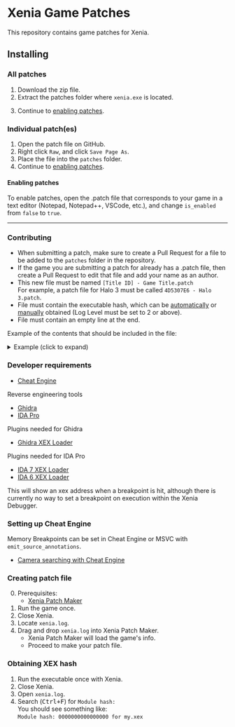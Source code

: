 # Xenia Game Patches
This repository contains game patches for Xenia.

## Installing

### All patches
1. Download the <!--[zip](https://github.com/xenia-canary/game-patches/archive/main.zip)--> zip file.
2. Extract the patches folder where `xenia.exe` is located.
<!-- <br>![](https://raw.githubusercontent.com/xenia-canary/game-patches/main/images/patches.png) -->
3. Continue to [enabling patches](#enabling-patches).

### Individual patch(es)
1. Open the patch file on GitHub.
2. Right click `Raw`, and click `Save Page As`.
3. Place the file into the `patches` folder.
4. Continue to [enabling patches](#enabling-patches).

#### Enabling patches
To enable patches, open the .patch file that corresponds to your game in a text editor (Notepad, Notepad++, VSCode, etc.), and change `is_enabled` from `false` to `true`.

---
### Contributing
 * When submitting a patch, make sure to create a Pull Request for a file to be added to the `patches` folder in the repository.
 * If the game you are submitting a patch for already has a .patch file, then create a Pull Request to edit that file and add your name as an author.
 * This new file must be named `[Title ID] - Game Title.patch`
 <br>For example, a patch file for Halo 3 must be called `4D5307E6 - Halo 3.patch`.
 * File must contain the executable hash, which can be [automatically](#creating-patch-file) or [manually](#obtaining-xex-hash) obtained (Log Level must be set to 2 or above).
 * File must contain an empty line at the end.

Example of the contents that should be included in the file:
<details><summary>Example (click to expand)</summary>

```toml
title_name = "Blue Dragon"
title_id = "4D5307DF"

[[patch]]
    name = "Enable Wireframe"
    desc = "Significantly impacts performance. Useful for viewing aspects of levels."
    author = "illusion"
    is_enabled = false

    [[patch.be32]]
        address = 0x82132D68
        value = 0x39600001

[[patch]]
    name = "Enable Camera Bounding Box"
    author = "illusion"
    is_enabled = false

    [[patch.be32]]
        address = 0x821340B0
        value = 0x39600001

[[patch]]
    name = "60 FPS (WIP)"
    desc = "Work-in-progress, can be improved upon by others. Causes softlocks in battles."
    author = "illusion"
    is_enabled = false

    [[patch.be32]]
        address = 0x820ce6bc # Will need to find a way to write 3f00 rather than nop.
        value = 0x60000000
    [[patch.be32]]
        address = 0x821a0640
        value = 0x60000000
    [[patch.be32]]
        address = 0x8273664c
        value = 0x60000000
    [[patch.be16]]
        address = 0x82DEC57C # Game speed
        value = 0x3f00
    [[patch.be16]]
        address = 0x82DDA880 # Battle speed; disabling this avoids softlocks, but doubles speed.
        value = 0x3f00
    [[patch.be32]]
        address = 0x8246ab68 # Vsync flip rate
        value = 0x39400001
```
</details>

### Developer requirements
  * [Cheat Engine](https://www.cheatengine.org)

Reverse engineering tools
  * [Ghidra](https://ghidra-sre.org/)
  * [IDA Pro](https://hex-rays.com/ida-pro/)

Plugins needed for Ghidra
  * [Ghidra XEX Loader](https://github.com/zeroKilo/XEXLoaderWV/releases)

Plugins needed for IDA Pro
  * [IDA 7 XEX Loader](https://github.com/emoose/idaxex)
  * [IDA 6 XEX Loader](https://xorloser.com/blog/?p=395)

This will show an xex address when a breakpoint is hit, although there is currently no way to set a breakpoint on execution within the Xenia Debugger.

### Setting up Cheat Engine
Memory Breakpoints can be set in Cheat Engine or MSVC with `emit_source_annotations`.
  * [Camera searching with Cheat Engine](https://github.com/emoose/xenia/issues/9)

### Creating patch file
 0. Prerequisites:
    * [Xenia Patch Maker](https://github.com/oSerenity/Xenia-Patch-Maker)
1. Run the game once.
2. Close Xenia.
3. Locate `xenia.log`.
4. Drag and drop `xenia.log` into Xenia Patch Maker.
    * Xenia Patch Maker will load the game's info.
    * Proceed to make your patch file.

### Obtaining XEX hash
1. Run the executable once with Xenia.
2. Close Xenia.
3. Open `xenia.log`.
4. Search (<kbd>Ctrl+F</kbd>) for `Module hash:`
<br>You should see something like:
<br>`Module hash: 0000000000000000 for my.xex`
